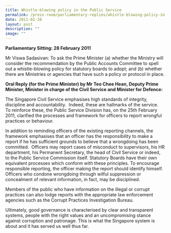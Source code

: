 ```yaml
---
title: Whistle‑blowing policy in the Public Service
permalink: /press-room/parliamentary-replies/whistle-blowing-policy-in-the-public-service/
date: 2011-02-28
layout: post
description: ""
image: ""
---
```


**Parliamentary Sitting: 28 February 2011**

Mr Viswa Sadasivan: To ask the Prime Minister (a) whether the Ministry will consider the recommendation by the Public Accounts Committee to spell out a whistle-blowing policy for statutory boards to adopt; and (b) whether there are Ministries or agencies that have such a policy or protocol in place.

**Oral Reply (for the Prime Minister) by Mr Teo Chee Hean, Deputy Prime Minister, Minister in charge of the Civil Service and Minister for Defence:**

The Singapore Civil Service emphasises high standards of integrity, discipline and accountability.  Indeed, these are hallmarks of the service.  To reinforce these, the Public Service Division has, on the 25th February 2011, clarified the processes and framework for officers to report wrongful practices or behaviour. 

In addition to reminding officers of the existing reporting channels, the framework emphasises that an officer has the responsibility to make a report if he has sufficient grounds to believe that a wrongdoing has been committed.  Officers may report cases of misconduct to supervisors, his HR department, his Permanent Secretary, the head of Civil Service or indeed, to the Public Service Commission itself. Statutory Boards have their own equivalent processes which conform with these principles. To encourage responsible reporting, the officer making the report should identify himself.  Officers who condone wrongdoing through wilful suppression or concealment of relevant information, in fact, may be disciplined. 

Members of the public who have information on the illegal or corrupt practices can also lodge reports with the appropriate law enforcement agencies such as the Corrupt Practices Investigation Bureau.

Ultimately, good governance is characterised by clear and transparent systems, people with the right values and an uncompromising stance against corruption and patronage. This is what the Singapore system is about and it has served us well thus far.